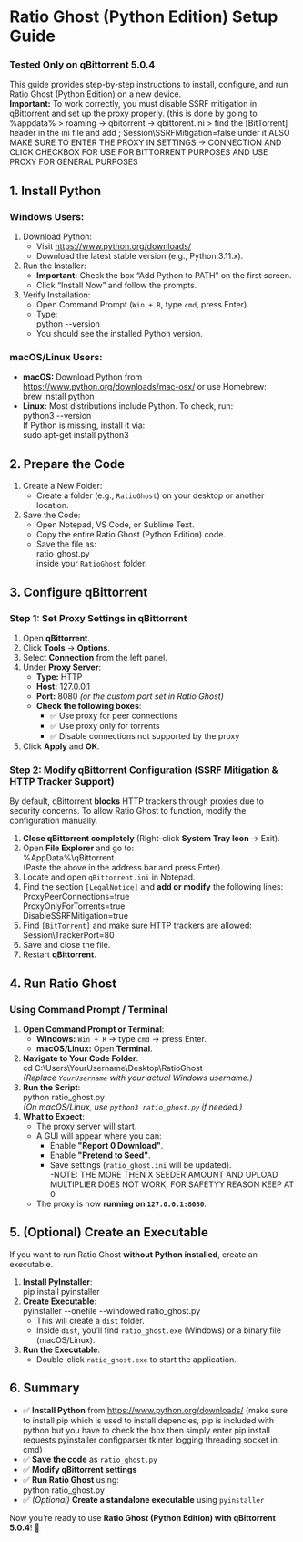 # Ratio Ghost (Python Edition) Setup Guide  
### Tested Only on qBittorrent 5.0.4  
This guide provides step-by-step instructions to install, configure, and run Ratio Ghost (Python Edition) on a new device.  
**Important:** To work correctly, you must disable SSRF mitigation in qBittorrent and set up the proxy properly.  (this is done by going to %appdata% > roaming -> qbitorrent -> qbittorent.ini > find the [BitTorrent] header in the ini file and add ; Session\SSRFMitigation=false under it
ALSO MAKE SURE TO ENTER THE PROXY IN SETTINGS -> CONNECTION AND CLICK CHECKBOX FOR USE FOR BITTORRENT PURPOSES AND USE PROXY FOR GENERAL PURPOSES

## 1. Install Python  
### Windows Users:  
1. Download Python:  
   - Visit https://www.python.org/downloads/  
   - Download the latest stable version (e.g., Python 3.11.x).  
2. Run the Installer:  
   - **Important:** Check the box “Add Python to PATH” on the first screen.  
   - Click “Install Now” and follow the prompts.  
3. Verify Installation:  
   - Open Command Prompt (`Win + R`, type `cmd`, press Enter).  
   - Type:  
     python --version  
   - You should see the installed Python version.  

### macOS/Linux Users:  
- **macOS:** Download Python from https://www.python.org/downloads/mac-osx/ or use Homebrew:  
  brew install python  
- **Linux:** Most distributions include Python. To check, run:  
  python3 --version  
  If Python is missing, install it via:  
  sudo apt-get install python3  

## 2. Prepare the Code  
1. Create a New Folder:  
   - Create a folder (e.g., `RatioGhost`) on your desktop or another location.  
2. Save the Code:  
   - Open Notepad, VS Code, or Sublime Text.  
   - Copy the entire Ratio Ghost (Python Edition) code.  
   - Save the file as:  
     ratio_ghost.py  
     inside your `RatioGhost` folder.  

## 3. Configure qBittorrent  
### Step 1: Set Proxy Settings in qBittorrent  
1. Open **qBittorrent**.  
2. Click **Tools** → **Options**.  
3. Select **Connection** from the left panel.  
4. Under **Proxy Server**:  
   - **Type:** HTTP  
   - **Host:** 127.0.0.1  
   - **Port:** 8080 *(or the custom port set in Ratio Ghost)*  
   - **Check the following boxes**:  
     - ✅ Use proxy for peer connections  
     - ✅ Use proxy only for torrents  
     - ✅ Disable connections not supported by the proxy  
5. Click **Apply** and **OK**.  

### Step 2: Modify qBittorrent Configuration (SSRF Mitigation & HTTP Tracker Support)  
By default, qBittorrent **blocks** HTTP trackers through proxies due to security concerns. To allow Ratio Ghost to function, modify the configuration manually.  

1. **Close qBittorrent completely** (Right-click **System Tray Icon** → Exit).  
2. Open **File Explorer** and go to:  
   %AppData%\qBittorrent  
   (Paste the above in the address bar and press Enter).  
3. Locate and open `qBittorrent.ini` in Notepad.  
4. Find the section `[LegalNotice]` and **add or modify** the following lines:  
   ProxyPeerConnections=true  
   ProxyOnlyForTorrents=true  
   DisableSSRFMitigation=true  
5. Find `[BitTorrent]` and make sure HTTP trackers are allowed:  
   Session\TrackerPort=80  
6. Save and close the file.  
7. Restart **qBittorrent**.  

## 4. Run Ratio Ghost  
### Using Command Prompt / Terminal  
1. **Open Command Prompt or Terminal**:  
   - **Windows:** `Win + R` → type `cmd` → press Enter.  
   - **macOS/Linux:** Open **Terminal**.  
2. **Navigate to Your Code Folder**:  
   cd C:\Users\YourUsername\Desktop\RatioGhost  
   *(Replace `YourUsername` with your actual Windows username.)*  
3. **Run the Script**:  
   python ratio_ghost.py  
   *(On macOS/Linux, use `python3 ratio_ghost.py` if needed.)*  
4. **What to Expect**:  
   - The proxy server will start.  
   - A GUI will appear where you can:  
     - Enable **"Report 0 Download"**.  
     - Enable **"Pretend to Seed"**.  
     - Save settings (`ratio_ghost.ini` will be updated).  
     -NOTE: THE  MORE THEN X SEEDER AMOUNT AND UPLOAD MULTIPLIER DOES NOT WORK, FOR SAFETYY REASON KEEP AT 0 
   - The proxy is now **running on `127.0.0.1:8080`**.  

## 5. (Optional) Create an Executable  
If you want to run Ratio Ghost **without Python installed**, create an executable.  

1. **Install PyInstaller**:  
   pip install pyinstaller  
2. **Create Executable**:  
   pyinstaller --onefile --windowed ratio_ghost.py  
   - This will create a `dist` folder.  
   - Inside `dist`, you’ll find `ratio_ghost.exe` (Windows) or a binary file (macOS/Linux).  
3. **Run the Executable**:  
   - Double-click `ratio_ghost.exe` to start the application.  

## 6. Summary  
- ✅ **Install Python** from https://www.python.org/downloads/   (make sure to install pip which is used to install depencies, pip is included with python but you have to check the box then simply enter pip install requests pyinstaller configparser tkinter logging threading socket
in cmd)
- ✅ **Save the code** as `ratio_ghost.py`  
- ✅ **Modify qBittorrent settings**  
- ✅ **Run Ratio Ghost** using:  
  python ratio_ghost.py  
- ✅ *(Optional)* **Create a standalone executable** using `pyinstaller`  

Now you’re ready to use **Ratio Ghost (Python Edition) with qBittorrent 5.0.4**! 🚀  
